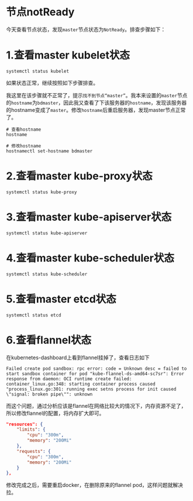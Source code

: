 # 节点notReady
今天查看节点状态，发现`master`节点状态为`NotReady`。排查步骤如下：

# 1.查看master kubelet状态

```shell
systemctl status kubelet
```

 如果状态正常，继续按照如下步骤排查。

我这里在该步骤就不正常了，提示`找不到节点“master”`。我本来设置的`master`节点的`hostname`为`bdmaster`，因此我又查看了下该服务器的`hostname`，发现该服务器的hostname变成了`master`。修改`hostname`后重启服务器，发现master节点正常了。

```shell
# 查看hostname
hostname

# 修改hostname
hostnamectl set-hostname bdmaster
```



# 2.查看master kube-proxy状态

```shell
systemctl status kube-proxy  
```



# 3.查看master kube-apiserver状态

```shell
systemctl status kube-apiserver
```

  

# 4.查看master kube-scheduler状态

```shell
systemctl status kube-scheduler 
```

 

# 5.查看master etcd状态

```shell
systemctl status etcd 
```



# 6.查看flannel状态

在kubernetes-dashboard上看到flannel挂掉了，查看日志如下

`Failed create pod sandbox: rpc error: code = Unknown desc = failed to start sandbox container for pod "kube-flannel-ds-amd64-sc7sr": Error response from daemon: OCI runtime create failed: container_linux.go:348: starting container process caused "process_linux.go:301: running exec setns process for init caused \"signal: broken pipe\"": unknown`


而这个问题，通过分析应该是flannel在网络比较大的情况下，内存资源不足了，所以修改flannel的配置，将内存扩大即可。

```json
"resources": {
    "limits": {
        "cpu": "300m",
        "memory": "200Mi"
    },
	"requests": {
        "cpu": "300m",
        "memory": "200Mi"
	}
},
```


修改完成之后，需要重启docker，在删除原来的flannel pod，这样问题就解决拉。
